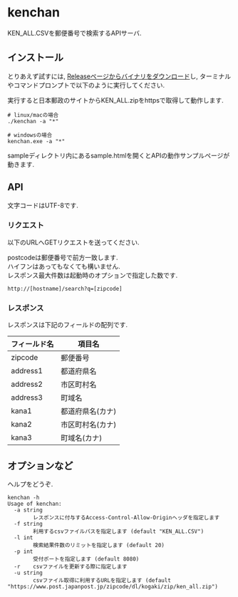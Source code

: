 # kenchan

KEN_ALL.CSVを郵便番号で検索するAPIサーバ.

## インストール

とりあえず試すには, [Releaseページからバイナリをダウンロード](https://github.com/twinbird/kenchan/releases/tag/1.0.0.0)し, ターミナルやコマンドプロンプトで以下のように実行してください.

実行すると日本郵政のサイトからKEN_ALL.zipをhttpsで取得して動作します.

```
# linux/macの場合
./kenchan -a "*"

# windowsの場合
kenchan.exe -a "*"
```

sampleディレクトリ内にあるsample.htmlを開くとAPIの動作サンプルページが動きます.

## API

文字コードはUTF-8です.

### リクエスト

以下のURLへGETリクエストを送ってください.

postcodeは郵便番号で前方一致します.  
ハイフンはあってもなくても構いません.  
レスポンス最大件数は起動時のオプションで指定した数です.

```
http://[hostname]/search?q=[zipcode]
```

### レスポンス

レスポンスは下記のフィールドの配列です.

| フィールド名     | 項目名           |
| ---------------- | ---------------- |
| zipcode          | 郵便番号         |
| address1         | 都道府県名       |
| address2         | 市区町村名       |
| address3         | 町域名           |
| kana1            | 都道府県名(カナ) |
| kana2            | 市区町村名(カナ) |
| kana3            | 町域名(カナ)     |

## オプションなど

ヘルプをどうぞ.

```
kenchan -h
Usage of kenchan:
  -a string
        レスポンスに付与するAccess-Control-Allow-Originヘッダを指定します
  -f string
        利用するcsvファイルパスを指定します (default "KEN_ALL.CSV")
  -l int
        検索結果件数のリミットを指定します (default 20)
  -p int
        受付ポートを指定します (default 8080)
  -r    csvファイルを更新する際に指定します
  -u string
        csvファイル取得に利用するURLを指定します (default "https://www.post.japanpost.jp/zipcode/dl/kogaki/zip/ken_all.zip")
```

